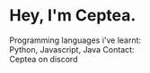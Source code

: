 
# Hey, I'm Ceptea.


Programming languages i've learnt:
<br>
Python, Javascript, Java
Contact:<br>
Ceptea on discord
